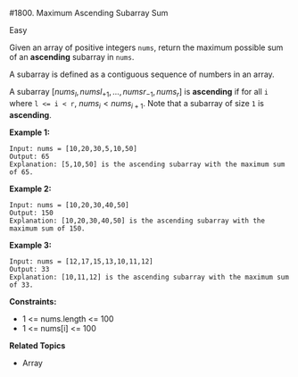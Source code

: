 #1800. Maximum Ascending Subarray Sum

Easy

Given an array of positive integers `nums`, return the maximum possible sum of an **ascending** subarray in `nums`.

A subarray is defined as a contiguous sequence of numbers in an array.

A subarray $[nums_l, numsl_{+1}, ..., numsr_{-1}, nums_r]$ is **ascending** if for all `i` where `l <= i < r`, $nums_i  < nums_{i+1}$. Note that a subarray of size `1` is **ascending**.

 

**Example 1:**
```
Input: nums = [10,20,30,5,10,50]
Output: 65
Explanation: [5,10,50] is the ascending subarray with the maximum sum of 65.
```
**Example 2:**
```
Input: nums = [10,20,30,40,50]
Output: 150
Explanation: [10,20,30,40,50] is the ascending subarray with the maximum sum of 150.
```
**Example 3:**
```
Input: nums = [12,17,15,13,10,11,12]
Output: 33
Explanation: [10,11,12] is the ascending subarray with the maximum sum of 33.
 ```

**Constraints:**

- 1 <= nums.length <= 100
- 1 <= nums[i] <= 100

**Related Topics**
- Array